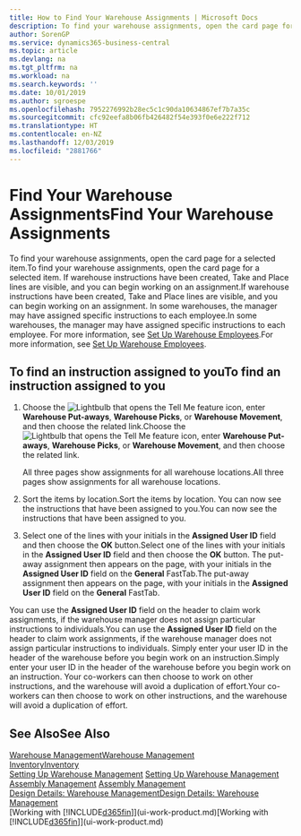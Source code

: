 ```yaml
---
title: How to Find Your Warehouse Assignments | Microsoft Docs
description: To find your warehouse assignments, open the card page for a selected item. If warehouse instructions have been created, Take and Place lines are visible, and you can begin working on an assignment. In some warehouses, the manager may have assigned specific instructions to each employee.
author: SorenGP
ms.service: dynamics365-business-central
ms.topic: article
ms.devlang: na
ms.tgt_pltfrm: na
ms.workload: na
ms.search.keywords: ''
ms.date: 10/01/2019
ms.author: sgroespe
ms.openlocfilehash: 7952276992b28ec5c1c90da10634867ef7b7a35c
ms.sourcegitcommit: cfc92eefa8b06fb426482f54e393f0e6e222f712
ms.translationtype: HT
ms.contentlocale: en-NZ
ms.lasthandoff: 12/03/2019
ms.locfileid: "2881766"
---
```

# <a name="find-your-warehouse-assignments"></a><span data-ttu-id="6b728-105">Find Your Warehouse Assignments</span><span class="sxs-lookup"><span data-stu-id="6b728-105">Find Your Warehouse Assignments</span></span>
<span data-ttu-id="6b728-106">To find your warehouse assignments, open the card page for a selected item.</span><span class="sxs-lookup"><span data-stu-id="6b728-106">To find your warehouse assignments, open the card page for a selected item.</span></span> <span data-ttu-id="6b728-107">If warehouse instructions have been created, Take and Place lines are visible, and you can begin working on an assignment.</span><span class="sxs-lookup"><span data-stu-id="6b728-107">If warehouse instructions have been created, Take and Place lines are visible, and you can begin working on an assignment.</span></span> <span data-ttu-id="6b728-108">In some warehouses, the manager may have assigned specific instructions to each employee.</span><span class="sxs-lookup"><span data-stu-id="6b728-108">In some warehouses, the manager may have assigned specific instructions to each employee.</span></span> <span data-ttu-id="6b728-109">For more information, see [Set Up Warehouse Employees](warehouse-how-to-set-up-warehouse-employees.md).</span><span class="sxs-lookup"><span data-stu-id="6b728-109">For more information, see [Set Up Warehouse Employees](warehouse-how-to-set-up-warehouse-employees.md).</span></span>

## <a name="to-find-an-instruction-assigned-to-you"></a><span data-ttu-id="6b728-110">To find an instruction assigned to you</span><span class="sxs-lookup"><span data-stu-id="6b728-110">To find an instruction assigned to you</span></span>  
1.  <span data-ttu-id="6b728-111">Choose the ![Lightbulb that opens the Tell Me feature](media/ui-search/search_small.png "Tell me what you want to do") icon, enter **Warehouse Put-aways**, **Warehouse Picks**, or **Warehouse Movement**, and then choose the related link.</span><span class="sxs-lookup"><span data-stu-id="6b728-111">Choose the ![Lightbulb that opens the Tell Me feature](media/ui-search/search_small.png "Tell me what you want to do") icon, enter **Warehouse Put-aways**, **Warehouse Picks**, or **Warehouse Movement**, and then choose the related link.</span></span>

    <span data-ttu-id="6b728-112">All three pages show assignments for all warehouse locations.</span><span class="sxs-lookup"><span data-stu-id="6b728-112">All three pages show assignments for all warehouse locations.</span></span>  

2. <span data-ttu-id="6b728-113">Sort the items by location.</span><span class="sxs-lookup"><span data-stu-id="6b728-113">Sort the items by location.</span></span> <span data-ttu-id="6b728-114">You can now see the instructions that have been assigned to you.</span><span class="sxs-lookup"><span data-stu-id="6b728-114">You can now see the instructions that have been assigned to you.</span></span>  
3. <span data-ttu-id="6b728-115">Select one of the lines with your initials in the **Assigned User ID** field and then choose the **OK** button.</span><span class="sxs-lookup"><span data-stu-id="6b728-115">Select one of the lines with your initials in the **Assigned User ID** field and then choose the **OK** button.</span></span> <span data-ttu-id="6b728-116">The put-away assignment then appears on the page, with your initials in the **Assigned User ID** field on the **General** FastTab.</span><span class="sxs-lookup"><span data-stu-id="6b728-116">The put-away assignment then appears on the page, with your initials in the **Assigned User ID** field on the **General** FastTab.</span></span>  

<span data-ttu-id="6b728-117">You can use the **Assigned User ID** field on the header to claim work assignments, if the warehouse manager does not assign particular instructions to individuals.</span><span class="sxs-lookup"><span data-stu-id="6b728-117">You can use the **Assigned User ID** field on the header to claim work assignments, if the warehouse manager does not assign particular instructions to individuals.</span></span> <span data-ttu-id="6b728-118">Simply enter your user ID in the header of the warehouse before you begin work on an instruction.</span><span class="sxs-lookup"><span data-stu-id="6b728-118">Simply enter your user ID in the header of the warehouse before you begin work on an instruction.</span></span> <span data-ttu-id="6b728-119">Your co-workers can then choose to work on other instructions, and the warehouse will avoid a duplication of effort.</span><span class="sxs-lookup"><span data-stu-id="6b728-119">Your co-workers can then choose to work on other instructions, and the warehouse will avoid a duplication of effort.</span></span>  

## <a name="see-also"></a><span data-ttu-id="6b728-120">See Also</span><span class="sxs-lookup"><span data-stu-id="6b728-120">See Also</span></span>  
[<span data-ttu-id="6b728-121">Warehouse Management</span><span class="sxs-lookup"><span data-stu-id="6b728-121">Warehouse Management</span></span>](warehouse-manage-warehouse.md)  
[<span data-ttu-id="6b728-122">Inventory</span><span class="sxs-lookup"><span data-stu-id="6b728-122">Inventory</span></span>](inventory-manage-inventory.md)  
<span data-ttu-id="6b728-123">[Setting Up Warehouse Management](warehouse-setup-warehouse.md)   </span><span class="sxs-lookup"><span data-stu-id="6b728-123">[Setting Up Warehouse Management](warehouse-setup-warehouse.md)   </span></span>  
<span data-ttu-id="6b728-124">[Assembly Management](assembly-assemble-items.md)  </span><span class="sxs-lookup"><span data-stu-id="6b728-124">[Assembly Management](assembly-assemble-items.md)  </span></span>  
[<span data-ttu-id="6b728-125">Design Details: Warehouse Management</span><span class="sxs-lookup"><span data-stu-id="6b728-125">Design Details: Warehouse Management</span></span>](design-details-warehouse-management.md)  
<span data-ttu-id="6b728-126">[Working with [!INCLUDE[d365fin](includes/d365fin_md.md)]](ui-work-product.md)</span><span class="sxs-lookup"><span data-stu-id="6b728-126">[Working with [!INCLUDE[d365fin](includes/d365fin_md.md)]](ui-work-product.md)</span></span> 
